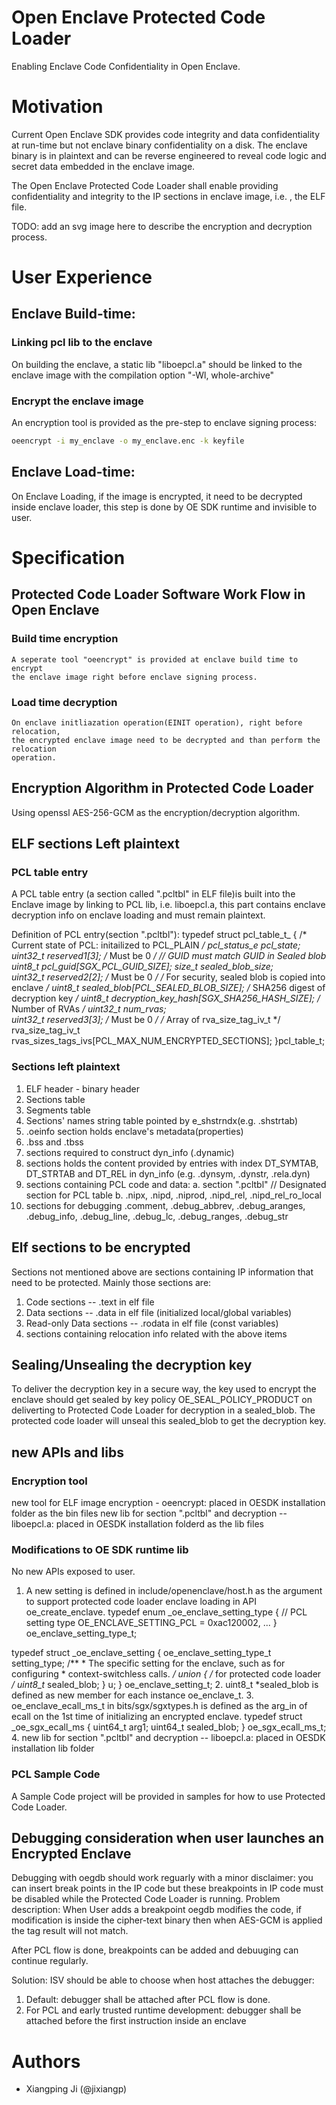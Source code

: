 Open Enclave Protected Code Loader
====

Enabling Enclave Code Confidentiality in Open Enclave.

# Motivation
Current Open Enclave SDK provides code integrity and data confidentiality at
run-time but not enclave binary confidentiality on a disk. The enclave binary
is in plaintext and can be reverse engineered to reveal code logic and
secret data embedded in the enclave image. 

The Open Enclave Protected Code Loader shall enable providing confidentiality 
and integrity to the IP sections in enclave image, i.e. , the ELF file.

TODO: add an svg image here to describe the encryption and decryption process.

# User Experience
## Enclave Build-time:
### Linking pcl lib to the enclave 
On building the enclave, a static lib "liboepcl.a" should be linked to the 
enclave image with the compilation option "-Wl, whole-archive"
### Encrypt the enclave image
An encryption tool is provided as the pre-step to enclave signing process:

```bash
oeencrypt -i my_enclave -o my_enclave.enc -k keyfile
```

## Enclave Load-time:
On Enclave Loading, if the image is encrypted, it need to be decrypted 
inside enclave loader, this step is done by OE SDK runtime and invisible 
to user. 

# Specification

## Protected Code Loader Software Work Flow in Open Enclave
### Build time encryption 
    A seperate tool "oeencrypt" is provided at enclave build time to encrypt 
	the enclave image right before enclave signing process.  
### Load time decryption
    On enclave initliazation operation(EINIT operation), right before relocation, 
    the encrypted enclave image need to be decrypted and than perform the relocation
    operation.

## Encryption Algorithm in Protected Code Loader
Using openssl AES-256-GCM as the encryption/decryption algorithm.

## ELF sections Left plaintext
### PCL table entry 
A PCL table entry (a section called ".pcltbl" in ELF file)is built into the Enclave 
image by linking to PCL lib, i.e. liboepcl.a, this part contains enclave decryption
info on enclave loading and must remain plaintext.

Definition of PCL entry(section ".pcltbl"):
typedef struct pcl_table_t_
{
	/* Current state of PCL: initailized to PCL_PLAIN */
    pcl_status_e pcl_state;                   
    uint32_t     reserved1[3];                /* Must be 0 */
	// GUID must match GUID in Sealed blob
    uint8_t      pcl_guid[SGX_PCL_GUID_SIZE]; 
    size_t       sealed_blob_size;            
    uint32_t     reserved2[2];                /* Must be 0 */
	/* For security, sealed blob is copied into enclave */
    uint8_t      sealed_blob[PCL_SEALED_BLOB_SIZE];
	/* SHA256 digest of decryption key */
    uint8_t      decryption_key_hash[SGX_SHA256_HASH_SIZE];
	/* Number of RVAs */
    uint32_t     num_rvas;                    
    uint32_t     reserved3[3];                /* Must be 0 */
	/* Array of rva_size_tag_iv_t */
    rva_size_tag_iv_t rvas_sizes_tags_ivs[PCL_MAX_NUM_ENCRYPTED_SECTIONS]; 
}pcl_table_t;

### Sections left plaintext
1. ELF header  - binary header
2. Sections table
3. Segments table
4. Sections' names string table pointed by e_shstrndx(e.g. .shstrtab)
5. .oeinfo section holds enclave's metadata(properties)
6. .bss and .tbss
7. sections required to construct dyn_info (.dynamic)
8. sections holds the content provided by entries with index DT_SYMTAB, DT_STRTAB and DT_REL in
   dyn_info (e.g. .dynsym, .dynstr, .rela.dyn)
9. sections containing PCL code and data:
   a. section ".pcltbl"  // Designated section for PCL table
   b. .nipx, .nipd, .niprod, .nipd_rel, .nipd_rel_ro_local
10. sections for debugging
   .comment, .debug_abbrev, .debug_aranges, .debug_info, .debug_line, .debug_lc, .debug_ranges,
   .debug_str

## Elf sections to be encrypted
Sections not mentioned above are sections containing IP information that need to be protected.
Mainly those sections are:
1. Code sections -- .text in elf file
2. Data sections -- .data in elf file (initialized local/global variables)
3. Read-only Data sections -- .rodata in elf file (const variables)
4. sections containing relocation info related with the above items

## Sealing/Unsealing the decryption key
To deliver the decryption key in a secure way, the key used to encrypt the enclave should get sealed
by key policy OE_SEAL_POLICY_PRODUCT on deliverting to Protected Code Loader for decryption in a 
sealed_blob. The protected code loader will unseal this sealed_blob to get the decryption key. 

## new APIs and libs
### Encryption tool
new tool for ELF image encryption - oeencrypt: placed in OESDK installation folder as the bin files
new lib for section ".pcltbl" and decryption -- liboepcl.a: placed in OESDK installation folderd
as the lib files

### Modifications to OE SDK runtime lib
No new APIs exposed to user.
1. A new setting is defined in include/openenclave/host.h as the argument to support
protected code loader enclave loading in API oe_create_enclave.
typedef enum _oe_enclave_setting_type
{
	// PCL setting type
	OE_ENCLAVE_SETTING_PCL = 0xac120002,
	...
} oe_enclave_setting_type_t;

typedef struct _oe_enclave_setting
{
    oe_enclave_setting_type_t setting_type;
    /**
     * The specific setting for the enclave, such as for configuring
     * context-switchless calls.
     */
    union {
		/* for protected code loader */
		uint8_t* sealed_blob;
	} u;
} oe_enclave_setting_t;
2. uint8_t *sealed_blob is defined as new member for each instance oe_enclave_t.
3. oe_enclave_ecall_ms_t in bits/sgx/sgxtypes.h is defined as the arg_in of ecall on the 1st time
of initializing an encrypted enclave.
	typedef struct _oe_sgx_ecall_ms
	{
		uint64_t arg1;
		uint64_t sealed_blob;
	} oe_sgx_ecall_ms_t;
4. new lib for section ".pcltbl" and decryption -- liboepcl.a: placed in OESDK installation lib folder

### PCL Sample Code
A Sample Code project will be provided in samples for how to use Protected Code Loader.

## Debugging consideration when user launches an Encrypted Enclave
Debugging with oegdb should work reguarly with a minor disclaimer: you can insert break points in
the IP code but these breakpoints in IP code must be disabled while the Protected Code Loader is
running.
Problem description: When User adds a breakpoint oegdb modifies the code, if modification is
inside the cipher-text binary then when AES-GCM is applied the tag result will not match.

After PCL flow is done, breakpoints can be added and debuuging can continue regularly.

Solution: ISV should be able to choose when host attaches the debugger:
1. Default: debugger shall be attached after PCL flow is done.
2. For PCL and early trusted runtime development: debugger shall be attached before the first
instruction inside an enclave

# Authors

- Xiangping Ji (@jixiangp)
